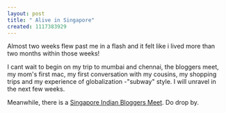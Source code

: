```yaml
--- 
layout: post
title: " Alive in Singapore"
created: 1117383929
---
```

Almost two weeks flew past me in a flash and it felt like i lived more than two months within those weeks! 

I cant wait to begin on my trip to mumbai and chennai, the bloggers meet, my mom's first mac, my first conversation with my cousins, my shopping trips and my experience of globalization -"subway" style. I will unravel in the next few weeks. 

Meanwhile, there is a <a href="http://sambharmafia.blogspot.com/2005/05/singapore-bloggers-meet-5th-june.html">Singapore Indian Bloggers Meet</a>. Do drop by.

